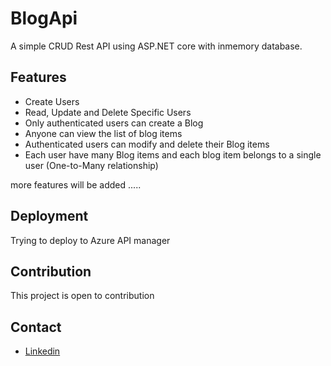 # BlogApi
A simple CRUD Rest API using ASP.NET core with inmemory database. 

## Features

- Create Users
- Read, Update and Delete Specific Users
- Only authenticated users can create a Blog
- Anyone can view the list of blog items
- Authenticated users can modify and delete their Blog items
- Each user have many Blog items and each blog item belongs to a single user (One-to-Many relationship)

more features will be added .....


## Deployment

Trying to deploy to Azure API manager

## Contribution

This project is open to contribution

## Contact

- [Linkedin](https://www.linkedin.com/in/ashfaqhahmed/)
